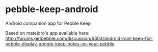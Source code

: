 # pebble-keep-android
Android companion app for Pebble Keep

Based on matejdro's app available here: http://forums.getpebble.com/discussion/6304/android-root-keep-for-pebble-display-google-keep-notes-on-your-pebble
